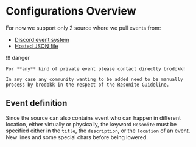 # Configurations Overview

For now we support only 2 source where we pull events from:

- [Discord event system](discord.md)
- [Hosted JSON file](hosted-JSON.md)

!!! danger

    For **any** kind of private event please contact directly brodokk!

    In any case any community wanting to be added need to be manually process by brodokk in the respect of the Resonite Guideline.

## Event definition

Since the source can also contains event who can happen in different location, either virtually or physically, the keyword
`Resonite` must be specified either in the `title`, the `description`, or the `location` of an event. New lines and some special
chars before being lowered.


